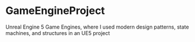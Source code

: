 # GameEngineProject
Unreal Engine 5 Game Engines, where I used modern design patterns, state machines, and structures in an UE5 project

